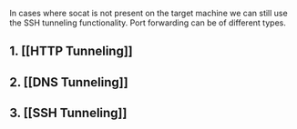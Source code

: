 In cases where socat is not present on the target machine we can still use the SSH tunneling functionality. Port forwarding can be of different types.

## 1. [[HTTP Tunneling]]
## 2. [[DNS Tunneling]]
## 3. [[SSH Tunneling]]
